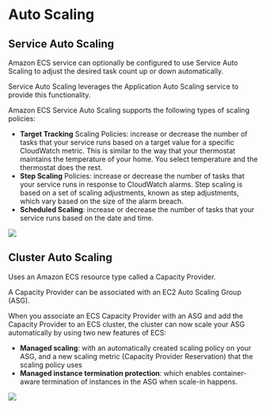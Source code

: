 # Auto Scaling

## Service Auto Scaling

Amazon ECS service can optionally be configured to use Service Auto Scaling to adjust the desired task count up or down automatically.

Service Auto Scaling leverages the Application Auto Scaling service to provide this functionality.

Amazon ECS Service Auto Scaling supports the following types of scaling policies:

- **Target Tracking** Scaling Policies: increase or decrease the number of tasks that your service runs based on a target value for a specific CloudWatch metric. This is similar to the way that your thermostat maintains the temperature of your home. You select temperature and the thermostat does the rest.
- **Step Scaling** Policies: increase or decrease the number of tasks that your service runs in response to CloudWatch alarms. Step scaling is based on a set of scaling adjustments, known as step adjustments, which vary based on the size of the alarm breach.
- **Scheduled Scaling**: increase or decrease the number of tasks that your service runs based on the date and time.

![](https://digitalcloud.training/wp-content/uploads/2022/01/amazon-ecs-service-auto-scaling-1.jpeg)


## Cluster Auto Scaling

Uses an Amazon ECS resource type called a Capacity Provider.

A Capacity Provider can be associated with an EC2 Auto Scaling Group (ASG).

When you associate an ECS Capacity Provider with an ASG and add the Capacity Provider to an ECS cluster, the cluster can now scale your ASG automatically by using two new features of ECS:

- **Managed scaling**: with an automatically created scaling policy on your ASG, and a new scaling metric (Capacity Provider Reservation) that the scaling policy uses
- **Managed instance termination protection**: which enables container-aware termination of instances in the ASG when scale-in happens.

![](https://digitalcloud.training/wp-content/uploads/2022/01/word-image-1.png)